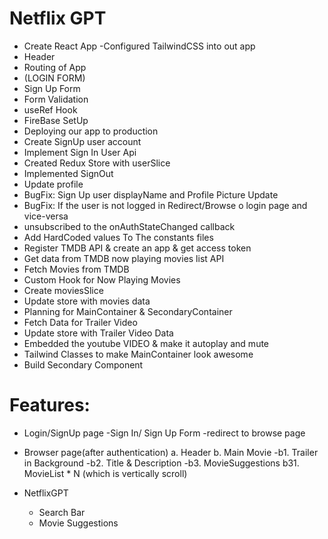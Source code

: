 # Netflix GPT
- Create React App
-Configured TailwindCSS into out app
- Header
- Routing of App
- (LOGIN FORM)
- Sign Up Form
- Form Validation
- useRef Hook
- FireBase SetUp
- Deploying our app to production
- Create SignUp user account
- Implement Sign In User Api
- Created Redux Store with userSlice 
- Implemented SignOut 
- Update profile
- BugFix: Sign Up user displayName and Profile Picture Update
- BugFix: If the user is not logged in Redirect/Browse o login page and vice-versa 
- unsubscribed to the onAuthStateChanged callback
- Add HardCoded values To The constants files
- Register TMDB API & create an app & get access token
- Get data from TMDB now playing movies list API
- Fetch Movies from TMDB
- Custom Hook for Now Playing Movies
- Create moviesSlice
- Update store with movies data
- Planning for MainContainer & SecondaryContainer
- Fetch Data for Trailer Video
- Update store with Trailer Video Data
- Embedded the youtube VIDEO & make it autoplay and mute
- Tailwind Classes to make MainContainer look awesome 
- Build Secondary Component


# Features:
- Login/SignUp page
-Sign In/ Sign Up Form
-redirect to browse page
- Browser page(after authentication)
a. Header 
b. Main Movie
-b1. Trailer in Background 
-b2. Title & Description
-b3. MovieSuggestions
     b31. MovieList * N (which is vertically scroll)

- NetflixGPT
   - Search Bar
   - Movie Suggestions